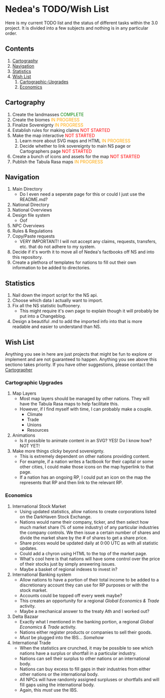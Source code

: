 <link rel="stylesheet" type="text/css" href="./mdstyle.css">

# Nedea's TODO/Wish List

Here is my current TODO list and the status of different tasks within the 3.0 project. It is divided into a few subjects and nothing is in any particular order.

## Contents

1. [Cartography](#cartography)
2. [Navigation](#navigation)
3. [Statistics](#statistics)
4. [Wish List](#wish-list)
    1. [Cartographic-Upgrades](#cartographic-upgrades)
    2. [Economics](#economics)

## Cartography

1. Create the landmasses <span style="color:green;">COMPLETE</span>
2. Create the biomes <span style="color:orange;">IN PROGRESS</span>
3. Finalize Sovereignty <span style="color:orange;">IN PROGRESS</span>
4. Establish rules for making claims <span style="color:red;">NOT STARTED</span>
5. Make the map interactive <span style="color:red;">NOT STARTED</span>
    1. Learn more about SVG maps and HTML <span style="color:orange;">IN PROGRESS</span>
    2. Decide whether to link sovereignty to main NS page or Cartographers page <span style="color:red;">NOT STARTED</span>
6. Create a bunch of icons and assets for the map <span style="color:red;">NOT STARTED</span>
7. Publish the Tabula Rasa maps <span style="color:orange;">IN PROGRESS</span>


## Navigation

1. Main Directory
    * Do I even need a seperate page for this or could I just use the README.md?
2. National Directory
3. National Overviews 
4. Design file system
    * Oof
5. NPC Overviews
6. Rules & Regulations
7. Copy/Paste requests
    * VERY IMPORTANT! I will not accept any claims, requests, transfers, etc. that do not adhere to my system.
8. Decide if it's worth it to move all of Nedea's factbooks off NS and into this repository.
9. Create a plethora of templates for nations to fill out their own information to be added to directories.


## Statistics

1. Nail down the import script for the NS api.
2. Choose which data I actually want to import.
3. Fix all the NS statistic buffoonery.
    * This might require it's own page to explain though it will probably be put into a Changeblog.
4. Design a beautiful .md to add the imported info into that is more readable and easier to understand than NS.

## Wish List
Anything you see in here are just projects that might be fun to explore or implement and are not guaranteed to happen. Anything you see above this sectiono takes priority. If you have other suggestions, please contact the [Cartographer](https://www.nationstates.net/page=compose_telegram?tgto=Nedea)

### Cartographic Upgrades

1. Map Layers
    * Most map layers should be managed by other nations. They will have the Tabula Rasa maps to help facilitate this.
    * However, if I find myself with time, I can probably make a couple.
        * Climate
        * Trade
        * Unions
        * Resources
2. Animations
    * Is it possible to animate content in an SVG? YES! Do I know how? NOT YET!
3. Make more things clicky beyond sovereignty.
    * This is extremely dependent on other nations providing content.
    * For example, if a nation writes a factbook for their capital or some other cities, I could make those icons on the map hyperlink to that page.
    * If a nation has an ongoing RP, I could put an icon on the map the represents that RP and then link to the relevant RP.

### Economics

1. International Stock Market
    * Using updated statistics, allow nations to create corporations listed on the DarkHaven Stock Exchange.
    * Nations would name their company, ticker, and then select how much market share (% of some industry) of any particular industries the company controls. We then issue a certain number of shares and divide the market share by the # of shares to get a share price.
    * Share prices would be updated daily at 0:00 UTC as with all statistic updates.
    * Could add a chyron using HTML to the top of the market page.
    * What's cool here is that nations will have some control over the price of their stocks just by simply answering issues.
    * Maybe a basket of regional indexes to invest in?
2. International Banking system
    * Allow nations to have a portion of their total income to be added to a discretionary account they can use for RP purposes or with the stock market.
    * Accounts could be topped off every week maybe?
    * This creates an opportunity for a regional *Global Economics & Trade* activity.
    * Maybe a mechanical answer to the treaty Ath and I worked out?
3. Delta Bazaar
    * Exactly what I mentioned in the banking portion, a regional *Global Economics & Trade* activity.
    * Nations either register products or companies to sell their goods.
    * *Must* be plugged into the IBS... *Somehow*
4. International Trade
    * When the statistics are crunched, it may be possible to see which nations have a surplus or shortfall in a particular industry.
    * Nations can sell their surplus to other nations or an international body.
    * Nations can buy excess to fill gaps in their industries from either other nations or the international body.
    * All NPCs will have randomly assigned surpluses or shortfalls and will fill gaps using the international body.
    * Again, this *must* use the IBS.